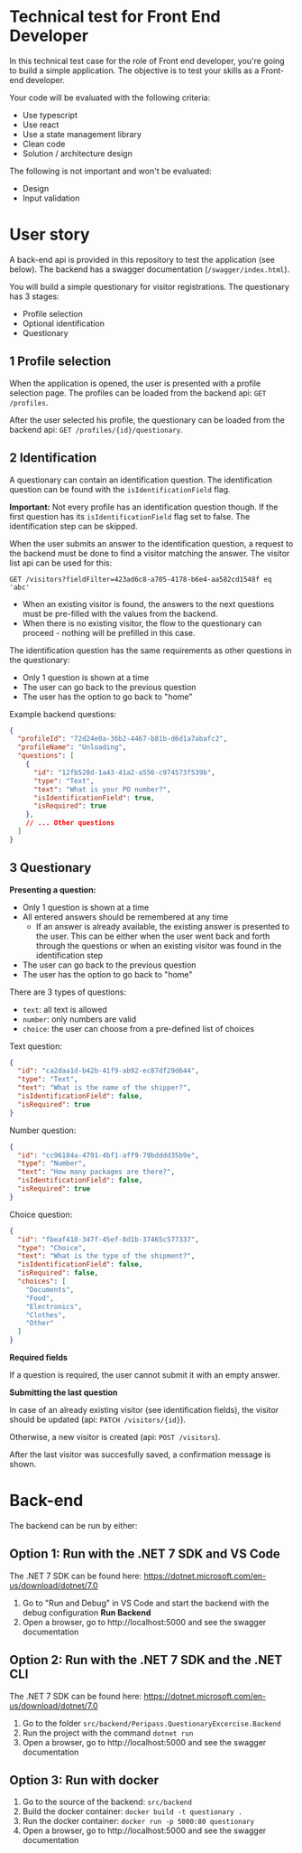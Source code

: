 
# Technical test for Front End Developer

In this technical test case for the role of Front end developer, you're going to build a simple application. The objective is to test your skills as a Front-end developer.

Your code will be evaluated with the following criteria:

 - Use typescript
 - Use react
 - Use a state management library
 - Clean code
 - Solution / architecture design

The following is not important and won't be evaluated:

 - Design
 - Input validation

# User story

A back-end api is provided in this repository to test the application (see below). The backend has a swagger documentation (`/swagger/index.html`).

You will build a simple questionary for visitor registrations. The questionary has 3 stages:

 - Profile selection
 - Optional identification
 - Questionary

## 1 Profile selection

When the application is opened, the user is presented with a profile selection page. The profiles can be loaded from the backend api: `GET /profiles`.

After the user selected his profile, the questionary can be loaded from the backend api: `GET /profiles/{id}/questionary`.

## 2 Identification

A questionary can contain an identification question. The identification question can be found with the `isIdentificationField` flag.

**Important:** Not every profile has an identification question though. If the first question has its `isIdentificationField` flag set to false. The identification step can be skipped.

When the user submits an answer to the identification question, a request to the backend must be done to find a visitor matching the answer. The visitor list api can be used for this:

```http
GET /visitors?fieldFilter=423ad6c8-a705-4178-b6e4-aa582cd1548f eq 'abc'
```

 - When an existing visitor is found, the answers to the next questions must be pre-filled with the values from the backend.
 - When there is no existing visitor, the flow to the questionary can proceed - nothing will be prefilled in this case.

The identification question has the same requirements as other questions in the questionary:

 - Only 1 question is shown at a time
 - The user can go back to the previous question
 - The user has the option to go back to "home"

Example backend questions:
```json
{
  "profileId": "72d24e0a-36b2-4467-b81b-d6d1a7abafc2",
  "profileName": "Unloading",
  "questions": [
    {
      "id": "12fb528d-1a43-41a2-a556-c974573f539b",
      "type": "Text",
      "text": "What is your PO number?",
      "isIdentificationField": true,
      "isRequired": true
    },
    // ... Other questions
  ]
}
```

## 3 Questionary

**Presenting a question:**

 - Only 1 question is shown at a time
 - All entered answers should be remembered at any time
   - If an answer is already available, the existing answer is presented to the user. This can be either when the user went back and forth through the questions or when an existing visitor was found in the identification step
 - The user can go back to the previous question
 - The user has the option to go back to "home"

There are 3 types of questions:

 - `text`: all text is allowed
 - `number`: only numbers are valid
 - `choice`: the user can choose from a pre-defined list of choices

Text question:

```json
{
  "id": "ca2daa1d-b42b-41f9-ab92-ec87df29d644",
  "type": "Text",
  "text": "What is the name of the shipper?",
  "isIdentificationField": false,
  "isRequired": true
}
```

Number question:

```json
{
  "id": "cc96184a-4791-4bf1-aff9-79bdddd35b9e",
  "type": "Number",
  "text": "How many packages are there?",
  "isIdentificationField": false,
  "isRequired": true
}
```

Choice question:

```json
{
  "id": "fbeaf418-347f-45ef-8d1b-37465c577337",
  "type": "Choice",
  "text": "What is the type of the shipment?",
  "isIdentificationField": false,
  "isRequired": false,
  "choices": [
    "Documents",
    "Food",
    "Electronics",
    "Clothes",
    "Other"
  ]
}
```

**Required fields**

If a question is required, the user cannot submit it with an empty answer.

**Submitting the last question**

In case of an already existing visitor (see identification fields), the visitor should be updated (api: `PATCH /visitors/{id}`).

Otherwise, a new visitor is created (api: `POST /visitors`).

After the last visitor was succesfully saved, a confirmation message is shown.

# Back-end

The backend can be run by either:

## Option 1: Run with the .NET 7 SDK and VS Code

The .NET 7 SDK can be found here: https://dotnet.microsoft.com/en-us/download/dotnet/7.0

1. Go to "Run and Debug" in VS Code and start the backend with the debug configuration **Run Backend**
3. Open a browser, go to http://localhost:5000 and see the swagger documentation

## Option 2: Run with the .NET 7 SDK and the .NET CLI

The .NET 7 SDK can be found here: https://dotnet.microsoft.com/en-us/download/dotnet/7.0

1. Go to the folder `src/backend/Peripass.QuestionaryExcercise.Backend`
2. Run the project with the command `dotnet run`
3. Open a browser, go to http://localhost:5000 and see the swagger documentation

## Option 3: Run with docker

1. Go to the source of the backend: `src/backend`
2. Build the docker container: `docker build -t questionary .`
3. Run the docker container: `docker run -p 5000:80 questionary`
3. Open a browser, go to http://localhost:5000 and see the swagger documentation
